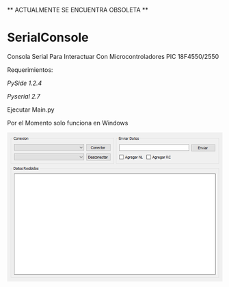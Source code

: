 ** ACTUALMENTE SE ENCUENTRA OBSOLETA **

# SerialConsole

Consola Serial Para Interactuar Con Microcontroladores PIC 18F4550/2550

Requerimientos:

*PySide 1.2.4*

*Pyserial 2.7*

Ejecutar Main.py

Por el Momento solo funciona en Windows

![Screenshot](UI.png)


